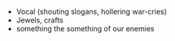 
- Vocal (shouting slogans, hollering war-cries)
- Jewels, crafts
- something the something of our enemies

